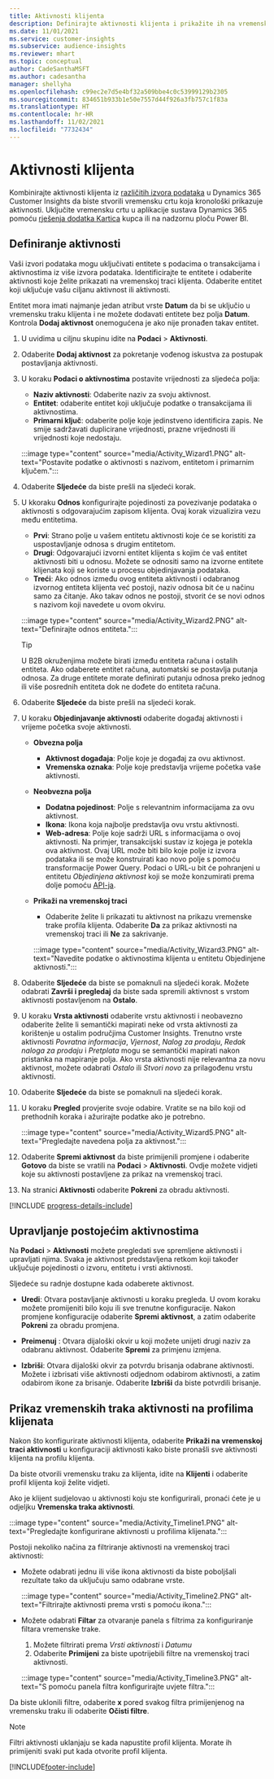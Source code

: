 ```yaml
---
title: Aktivnosti klijenta
description: Definirajte aktivnosti klijenta i prikažite ih na vremenskoj traci na profilima klijenata.
ms.date: 11/01/2021
ms.service: customer-insights
ms.subservice: audience-insights
ms.reviewer: mhart
ms.topic: conceptual
author: CadeSanthaMSFT
ms.author: cadesantha
manager: shellyha
ms.openlocfilehash: c99ec2e7d5e4bf32a509bbe4c0c53999129b2305
ms.sourcegitcommit: 834651b933b1e50e7557d44f926a3fb757c1f83a
ms.translationtype: HT
ms.contentlocale: hr-HR
ms.lasthandoff: 11/02/2021
ms.locfileid: "7732434"
---
```

# <a name="customer-activities"></a>Aktivnosti klijenta

Kombinirajte aktivnosti klijenta iz [različitih izvora podataka](data-sources.md) u Dynamics 365 Customer Insights da biste stvorili vremensku crtu koja kronološki prikazuje aktivnosti. Uključite vremensku crtu u aplikacije sustava Dynamics 365 pomoću [rješenja dodatka Kartica](customer-card-add-in.md) kupca ili na nadzornu ploču Power BI.

## <a name="define-an-activity"></a>Definiranje aktivnosti

Vaši izvori podataka mogu uključivati entitete s podacima o transakcijama i aktivnostima iz više izvora podataka. Identificirajte te entitete i odaberite aktivnosti koje želite prikazati na vremenskoj traci klijenta. Odaberite entitet koji uključuje vašu ciljanu aktivnost ili aktivnosti.

Entitet mora imati najmanje jedan atribut vrste **Datum** da bi se uključio u vremensku traku klijenta i ne možete dodavati entitete bez polja **Datum**. Kontrola **Dodaj aktivnost** onemogućena je ako nije pronađen takav entitet.

1. U uvidima u ciljnu skupinu idite na **Podaci** > **Aktivnosti**.

1. Odaberite **Dodaj aktivnost** za pokretanje vođenog iskustva za postupak postavljanja aktivnosti.

1. U koraku **Podaci o aktivnostima** postavite vrijednosti za sljedeća polja:

   - **Naziv aktivnosti**: Odaberite naziv za svoju aktivnost.
   - **Entitet**: odaberite entitet koji uključuje podatke o transakcijama ili aktivnostima.
   - **Primarni ključ**: odaberite polje koje jedinstveno identificira zapis. Ne smije sadržavati duplicirane vrijednosti, prazne vrijednosti ili vrijednosti koje nedostaju.

   :::image type="content" source="media/Activity_Wizard1.PNG" alt-text="Postavite podatke o aktivnosti s nazivom, entitetom i primarnim ključem.":::

1. Odaberite **Sljedeće** da biste prešli na sljedeći korak.

1. U kkoraku **Odnos** konfigurirajte pojedinosti za povezivanje podataka o aktivnosti s odgovarajućim zapisom klijenta. Ovaj korak vizualizira vezu među entitetima.  

   - **Prvi**: Strano polje u vašem entitetu aktivnosti koje će se koristiti za uspostavljanje odnosa s drugim entitetom.
   - **Drugi**: Odgovarajući izvorni entitet klijenta s kojim će vaš entitet aktivnosti biti u odnosu. Možete se odnositi samo na izvorne entitete klijenata koji se koriste u procesu objedinjavanja podataka.
   - **Treći**: Ako odnos između ovog entiteta aktivnosti i odabranog izvornog entiteta klijenta već postoji, naziv odnosa bit će u načinu samo za čitanje. Ako takav odnos ne postoji, stvorit će se novi odnos s nazivom koji navedete u ovom okviru.

   :::image type="content" source="media/Activity_Wizard2.PNG" alt-text="Definirajte odnos entiteta.":::

   > [!TIP]
   > U B2B okruženjima možete birati između entiteta računa i ostalih entiteta. Ako odaberete entitet računa, automatski se postavlja putanja odnosa. Za druge entitete morate definirati putanju odnosa preko jednog ili više posrednih entiteta dok ne dođete do entiteta računa.

1. Odaberite **Sljedeće** da biste prešli na sljedeći korak. 

1. U koraku **Objedinjavanje aktivnosti** odaberite događaj aktivnosti i vrijeme početka svoje aktivnosti. 
   - **Obvezna polja**
      - **Aktivnost događaja**: Polje koje je događaj za ovu aktivnost.
      - **Vremenska oznaka**: Polje koje predstavlja vrijeme početka vaše aktivnosti.

   - **Neobvezna polja**
      - **Dodatna pojedinost**: Polje s relevantnim informacijama za ovu aktivnost.
      - **Ikona**: Ikona koja najbolje predstavlja ovu vrstu aktivnosti.
      - **Web-adresa**: Polje koje sadrži URL s informacijama o ovoj aktivnosti. Na primjer, transakcijski sustav iz kojega je potekla ova aktivnost. Ovaj URL može biti bilo koje polje iz izvora podataka ili se može konstruirati kao novo polje s pomoću transformacije Power Query. Podaci o URL-u bit će pohranjeni u entitetu *Objedinjena aktivnost* koji se može konzumirati prema dolje pomoću [API-ja](apis.md).

   - **Prikaži na vremenskoj traci**
      - Odaberite želite li prikazati tu aktivnost na prikazu vremenske trake profila klijenta. Odaberite **Da** za prikaz aktivnosti na vremenskoj traci ili **Ne** za sakrivanje.

      :::image type="content" source="media/Activity_Wizard3.PNG" alt-text="Navedite podatke o aktivnostima klijenta u entitetu Objedinjene aktivnosti.":::

1. Odaberite **Sljedeće** da biste se pomaknuli na sljedeći korak. Možete odabrati **Završi i pregledaj** da biste sada spremili aktivnost s vrstom aktivnosti postavljenom na **Ostalo**. 

1. U koraku **Vrsta aktivnosti** odaberite vrstu aktivnosti i neobavezno odaberite želite li semantički mapirati neke od vrsta aktivnosti za korištenje u ostalim područjima Customer Insights. Trenutno vrste aktivnosti *Povratna informacija*, *Vjernost*, *Nalog za prodaju*, *Redak naloga za prodaju* i *Pretplata* mogu se semantički mapirati nakon pristanka na mapiranje polja. Ako vrsta aktivnosti nije relevantna za novu aktivnost, možete odabrati *Ostalo* ili *Stvori novo* za prilagođenu vrstu aktivnosti.

1. Odaberite **Sljedeće** da biste se pomaknuli na sljedeći korak. 

1. U koraku **Pregled** provjerite svoje odabire. Vratite se na bilo koji od prethodnih koraka i ažurirajte podatke ako je potrebno.

   :::image type="content" source="media/Activity_Wizard5.PNG" alt-text="Pregledajte navedena polja za aktivnost.":::
   
1. Odaberite **Spremi aktivnost** da biste primijenili promjene i odaberite **Gotovo** da biste se vratili na **Podaci** > **Aktivnosti**. Ovdje možete vidjeti koje su aktivnosti postavljene za prikaz na vremenskoj traci. 

1. Na stranici **Aktivnosti** odaberite **Pokreni** za obradu aktivnosti. 

[!INCLUDE [progress-details-include](../includes/progress-details-pane.md)]

## <a name="manage-existing-activities"></a>Upravljanje postojećim aktivnostima

Na **Podaci** > **Aktivnosti** možete pregledati sve spremljene aktivnosti i upravljati njima. Svaka je aktivnost predstavljena retkom koji također uključuje pojedinosti o izvoru, entitetu i vrsti aktivnosti.

Sljedeće su radnje dostupne kada odaberete aktivnost. 

- **Uredi**: Otvara postavljanje aktivnosti u koraku pregleda. U ovom koraku možete promijeniti bilo koju ili sve trenutne konfiguracije. Nakon promjene konfiguracije odaberite **Spremi aktivnost**, a zatim odaberite **Pokreni** za obradu promjena.

- **Preimenuj** : Otvara dijaloški okvir u koji možete unijeti drugi naziv za odabranu aktivnost. Odaberite **Spremi** za primjenu izmjena.

- **Izbriši**: Otvara dijaloški okvir za potvrdu brisanja odabrane aktivnosti. Možete i izbrisati više aktivnosti odjednom odabirom aktivnosti, a zatim odabirom ikone za brisanje. Odaberite **Izbriši** da biste potvrdili brisanje.

## <a name="view-activity-timelines-on-customer-profiles"></a>Prikaz vremenskih traka aktivnosti na profilima klijenata

Nakon što konfigurirate aktivnosti klijenta, odaberite **Prikaži na vremenskoj traci aktivnosti** u konfiguraciji aktivnosti kako biste pronašli sve aktivnosti klijenta na profilu klijenta.

Da biste otvorili vremensku traku za klijenta, idite na **Klijenti** i odaberite profil klijenta koji želite vidjeti.

Ako je klijent sudjelovao u aktivnosti koju ste konfigurirali, pronaći ćete je u odjeljku **Vremenska traka aktivnosti**.

:::image type="content" source="media/Activity_Timeline1.PNG" alt-text="Pregledajte konfigurirane aktivnosti u profilima klijenata.":::

Postoji nekoliko načina za filtriranje aktivnosti na vremenskoj traci aktivnosti:

- Možete odabrati jednu ili više ikona aktivnosti da biste poboljšali rezultate tako da uključuju samo odabrane vrste.

  :::image type="content" source="media/Activity_Timeline2.PNG" alt-text="Filtrirajte aktivnosti prema vrsti s pomoću ikona.":::

- Možete odabrati **Filtar** za otvaranje panela s filtrima za konfiguriranje filtara vremenske trake.

   1. Možete filtrirati prema *Vrsti aktivnosti* i *Datumu*
   1. Odaberite **Primijeni** za biste upotrijebili filtre na vremenskoj traci aktivnosti.

   :::image type="content" source="media/Activity_Timeline3.PNG" alt-text="S pomoću panela filtra konfigurirajte uvjete filtra.":::

Da biste uklonili filtre, odaberite **x** pored svakog filtra primijenjenog na vremensku traku ili odaberite **Očisti filtre**.


> [!NOTE]
> Filtri aktivnosti uklanjaju se kada napustite profil klijenta. Morate ih primijeniti svaki put kada otvorite profil klijenta.

[!INCLUDE[footer-include](../includes/footer-banner.md)]
